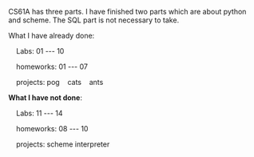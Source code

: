 CS61A has three parts. I have finished two parts which are about python and scheme. The SQL part is not necessary to take. 

What I have already done:

    Labs: 01 --- 10

    homeworks: 01 --- 07

    projects: pog    cats    ants

**What I have not done**:

    Labs: 11 --- 14

    homeworks: 08 --- 10

    projects: scheme interpreter



